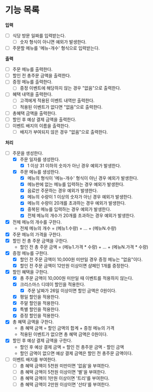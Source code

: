 # 기능 목록

**입력**

- [ ] 식당 방문 일짜를 입력받는다.
  - [ ] 숫자 형식이 아니면 예외가 발생한다.
- [ ] 주문할 메뉴를 '메뉴-개수' 형식으로 입력받는다.

**출력**
- [ ] 주문 메뉴를 출력한다.
- [ ] 할인 전 총주문 금액을 출력한다.
- [ ] 증정 메뉴를 출력한다.
  - [ ] 증정 이벤트에 해당하지 않는 경우 "없음"으로 출력한다.
- [ ] 혜택 내역을 출력한다.
  - [ ] 고객에게 적용된 이벤트 내역만 출력한다.
  - [ ] 적용된 이벤트가 없다면 "없음"으로 출력한다.
- [ ] 총혜택 금액을 출력한다.
- [ ] 할인 후 예상 결제 금액을 출력한다.
- [ ] 이벤트 배지의 이름을 출력한다.
  - [ ] 배지가 부여되지 않은 경우 "없음"으로 출력한다.

**처리**
- [ ] 주문을 생성한다.
  - [X] 주문 일자를 생성한다.
      - [X] 1 이상 31 이하의 숫자가 아닌 경우 예외가 발생한다.
  - [X] 주문 메뉴를 생성한다.
    - [X] 메뉴의 형식이 '메뉴-개수' 형식이 아닌 경우 예외가 발생한다.
    - [X] 메뉴판에 없는 메뉴를 입력하는 경우 예외가 발생한다.
    - [X] 음료만 주문하는 경우 예외가 발생한다.
    - [X] 메뉴의 수량이 1 이상의 숫자가 아닌 경우 예외가 발생한다.
    - [X] 메뉴의 수량이 20개를 초과하는 경우 예외가 발생한다.
    - [X] 중복된 메뉴를 입력하는 경우 예외가 발생한다.
    - [X] 전체 메뉴의 개수가 20개를 초과하는 경우 예외가 발생한다.
- [X] 전체 메뉴의 개수를 구한다.
  - 전체 메뉴의 개수 = (메뉴1.수량) + ... + (메뉴N.수량)
- [X] 주문 메뉴의 가격을 구한다.
- [X] 할인 전 총 주문 금액을 구한다.
  - 할인 전 총 주문 금액 = (메뉴1.가격 * 수량) + ... + (메뉴N.가격 * 수량) 
- [X] 증정 메뉴를 구한다.
  - [X] 할인 전 주문 금액이 10,000원 미만일 경우 증정 메뉴는 "없음"이다.
  - [X] 할인 전 주문 금액이 12만원 이상이면 샴페인 1개를 증정한다.
- [X] 할인 혜택을 구한다.
  - [X] 총 주문 금액이 10,000원 미만일 때 이벤트를 적용하지 않는다.
  - [X] 크리스마스 디데이 할인을 적용한다.
    - [X] 주문 날짜가 26일 이상이면 할인 금액은 0원이다.
  - [X] 평일 할인을 적용한다.
  - [X] 주말 할인을 적용한다.
  - [X] 특별 할인을 적용한다.
  - [X] 증정 할인을 적용한다.
- [X] 총 혜택 금액을 구한다.
  - 총 혜택 금액 = 할인 금액의 합계 + 증정 메뉴의 가격
  - 적용된 이벤트가 없으면 총 혜택 금액은 0원이다.
- [X] 할인 후 예상 결제 금액을 구한다.
    - 할인 후 예상 결제 금액 = 할인 전 총주문 금액 - 할인 금액
    - 할인 금액이 없으면 예상 결제 금액은 할인 전 총주문 금액이다.
- [ ] 이벤트 배지를 부여한다.
  - [ ] 총 혜택 금액이 5천원 미만이면 '없음'을 부여한다.
  - [ ] 총 혜택 금액이 5천원 이상이면 '별'을 부여한다.
  - [ ] 총 혜택 금액이 1만원 이상이면 '트리'를 부여한다.
  - [ ] 총 혜택 금액이 2만원 이상이면 '산타'를 부여한다.
